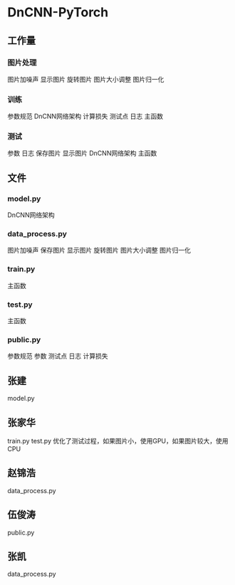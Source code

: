 # DnCNN-PyTorch
## 工作量
### 图片处理
图片加噪声
显示图片
旋转图片
图片大小调整
图片归一化
### 训练
参数规范
DnCNN网络架构
计算损失
测试点
日志
主函数
### 测试
参数
日志
保存图片
显示图片
DnCNN网络架构
主函数

## 文件
### model.py
DnCNN网络架构
### data_process.py
图片加噪声
保存图片
显示图片
旋转图片
图片大小调整
图片归一化
### train.py
主函数
### test.py
主函数
### public.py
参数规范
参数
测试点
日志
计算损失

## 张建
model.py

## 张家华
train.py
test.py  优化了测试过程，如果图片小，使用GPU，如果图片较大，使用CPU

## 赵锦浩
data_process.py

## 伍俊涛
public.py

## 张凯
data_process.py
